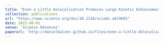 ```yaml
---
title: "Even a Little Delocalisation Produces Large Kinetic Enhancements of Charge-Separation Efficiency in Organic Photovoltaics"
collection: publications
url: "https://www.science.org/doi/10.1126/sciadv.abl9692"
date: 2022-08-01
venue: 'Science Advances'
paperurl: 'http://danielbalzer.github.io/files/even-a-little-delocalisation-produces-large-kinetic-enhancements-of-charge-separation-efficiency-in-organic-photovoltaics.pdf'
---
```

